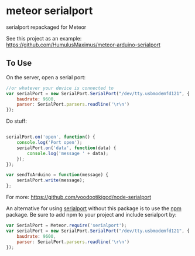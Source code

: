 # meteor serialport

serialport repackaged for Meteor

See this project as an example: https://github.com/HumulusMaximus/meteor-arduino-serialport

To Use
------

On the server, open a serial port:
```js   
//or whatever your device is connected to
var serialPort = new SerialPort.SerialPort("/dev/tty.usbmodemfd121", { 
    baudrate: 9600,
    parser: SerialPort.parsers.readline('\r\n')
});
```

Do stuff:
```js

serialPort.on('open', function() {
    console.log('Port open');
    serialPort.on('data', function(data) {
        console.log('message ' + data);
    });
});

var sendToArduino = function(message) {
    serialPort.write(message);
};
```

For more: https://github.com/voodootikigod/node-serialport

An alternative for using [serialport](https://github.com/voodootikigod/node-serialport) without this package is to use the [npm](https://atmospherejs.com/package/npm) package. Be sure to add npm to your project and include serialport by:
```js
var SerialPort = Meteor.require('serialport');
var serialPort = new SerialPort.SerialPort("/dev/tty.usbmodemfd121", {
    baudrate: 9600,
    parser: SerialPort.parsers.readline('\r\n')
});
```
